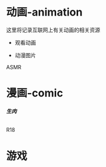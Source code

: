 # 动画-animation

这里将记录互联网上有关动画的相关资源

- 观看动画

[Omofun]: https://omofun.tv/Omofun

[age动漫]: https://www.agemys.com/
[zzzfun]: http://www.zzzfun.com/

- 动漫图片

[danbooru]: https://danbooru.donmai.us/
[yande]: https://yande.re/post
[tbib]: https://tbib.org/index.php?page=post&amp;s=list&amp;pid=0

ASMR

[Kikoeru]: https://www.asmr.one/works

# 漫画-comic

###### **生肉**

[comic-valkyrie]: https://www.comic-valkyrie.com/
[shonenmagazine]: https://pocket.shonenmagazine.com/

R18

[禁漫天堂]: https://jmcomic.bet/
[nhentai]: https://nhentai.net/



# 游戏



[2DFan]: https://galge.fun/	"老牌galgame游戏测评网站"

